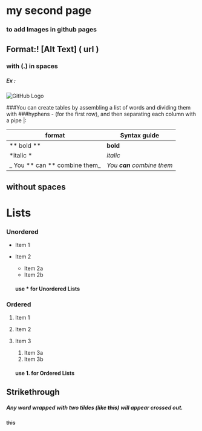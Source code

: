 

# my second page


### to add Images in github pages 


## Format:! [Alt Text] ( url  )

### with (.) in spaces 
##### Ex :
![GitHub Logo](https://www.3arrafni.com/wp-content/uploads/2018/10/GitHub-logo-2-imagen.jpg)



###You can create tables by assembling a list of words and dividing them with
###hyphens - (for the first row), and then separating each column with a pipe |:


format | Syntax guide
------------ | -------------
** bold ** | **bold**
*italic * | *italic*
_ You ** can ** combine them_ | _You **can** combine them_


## without spaces


# Lists


### Unordered

* Item 1
* Item 2
  * Item 2a
  * Item 2b
  
  #### use * for  Unordered Lists
  
###  Ordered

1. Item 1
1. Item 2
1. Item 3
   1. Item 3a
   1. Item 3b
   
   #### use 1. for  Ordered Lists
   
   
   
   
  ## Strikethrough
##### Any word wrapped with two tildes (like ~~this~~) will appear crossed out.
   
   ~~this~~
  
   
   
